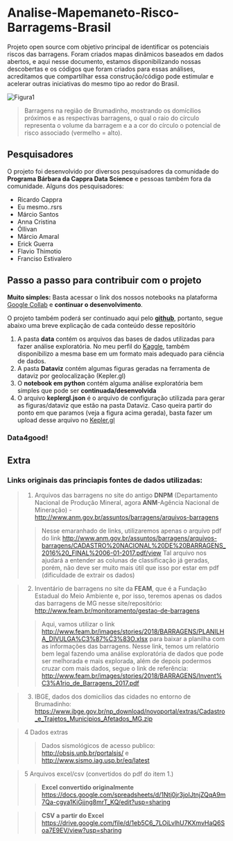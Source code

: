 # Analise-Mapemaneto-Risco-Barragems-Brasil
Projeto open source com objetivo principal de identificar os potenciais riscos das barragens. Foram criados mapas dinâmicos baseados em dados abertos, e aqui nesse documento, estamos disponibilizando nossas descobertas e os códigos que foram criados para essas análises, acreditamos que compartilhar essa construção/código pode estimular e acelerar outras iniciativas do mesmo tipo ao redor do Brasil.


![Figura1](https://github.com/edumagol/Analise-Mapemaneto-Risco-Barragems-Brasil/blob/master/Dataviz/Barragens_MG_Regiao_Rompimento_Macro_2.png "Região de Brumadinho")
> Barragens na região de Brumadinho, mostrando os domícilios próximos e as respectivas barragens, o qual o raio do círculo representa o volume da barragem e a a cor do círculo o potencial de risco associado (vermelho = alto).


## Pesquisadores
O projeto foi desenvolvido por diversos pesquisadores da comunidade do **Programa Bárbara da Cappra Data Science** e pessoas também fora da comunidade. Alguns dos pesquisadores:
  * Ricardo Cappra
  * Eu mesmo..rsrs
  * Márcio Santos
  * Anna Cristina
  * Óllivan
  * Márcio Amaral
  * Erick Guerra
  * Flavio Thimotio
  * Franciso Estivalero

## Passo a passo para contribuir com o projeto
**Muito simples:** Basta acessar o link dos nossos notebooks na plataforma [Google Collab](https://colab.research.google.com/drive/1BOtbg3ZIIsYcDpsvfbyT1bKzAo2Oke82) e **continuar o desenvolvimento**.

O projeto também poderá ser continuado aqui pelo **[github](https://nbviewer.jupyter.org/github/edumagol/Analise-Mapemaneto-Risco-Barragems-Brasil/blob/master/ProjetoVoluntarioCienciadeDados_GeoanaliseBarragenseMunicipios.ipynb)**, portanto, segue abaixo uma breve explicação de cada conteúdo desse repositório
  1. A pasta **data** contém os arquivos das bases de dados utilizadas para fazer análise exploratória. No meu perfil do [Kaggle](https://www.kaggle.com/edumagalhaes/brazilian-dams-and-brumadinho-households), também disponibilizo a mesma base em um formato mais adequado para ciência de dados.
  2. A pasta **Dataviz** contém algumas figuras geradas na ferramenta de dataviz por geolocalização (Kepler.gl)
  3. O **notebook em python** contém alguma análise exploratória bem simples que pode ser **continuada/desenvolvida**
  4. O arquivo **keplergl.json** é o arquivo de configuração utilizada para gerar as figuras/dataviz que estão na pasta Dataviz. Caso queira partir do ponto em que paramos (veja a figura acima gerada), basta fazer um upload desse arquivo no [Kepler.gl](http://kepler.gl/#/demo)

### Data4good!

## Extra
### Links originais das princiapis fontes de dados utilizadas:


>1.   Arquivos das barragens no site do antigo **DNPM** (Departamento Nacional de Produção Mineral, agora **ANM**-Agência Nacional de Mineração) - http://www.anm.gov.br/assuntos/barragens/arquivos-barragens
  >> Nesse emaranhado de links, utilizaremos apenas o arquivo pdf do link http://www.anm.gov.br/assuntos/barragens/arquivos-barragens/CADASTRO%20NACIONAL%20DE%20BARRAGENS_2016%20_FINAL%2006-01-2017.pdf/view
  >>Tal arquivo nos ajudará a entender as colunas de classificação já geradas, porém, não deve ser muito mais útil que isso por estar em pdf (dificuldade de extrair os dados)

>2.   Inventário de barragens no site da **FEAM**, que é a Fundação Estadual do Meio Ambiente e, por isso, teremos apenas os dados das barragens de MG nesse site/repositório: http://www.feam.br/monitoramento/gestao-de-barragens
 >> Aqui, vamos utilizar o link http://www.feam.br/images/stories/2018/BARRAGENS/PLANILHA_DIVULGA%C3%87%C3%83O.xlsx para   baixar a planilha com as informações das barragens.
 >> Nesse link, temos um relatório bem legal fazendo uma análise exploratória de dados que pode ser melhorada e mais explorada, além de depois podermos cruzar com mais dados, segue o link de referência: http://www.feam.br/images/stories/2018/BARRAGENS/Invent%C3%A1rio_de_Barragens_2017.pdf

>3. IBGE, dados dos domicílios das cidades no entorno de Brumadinho: https://www.ibge.gov.br/np_download/novoportal/extras/Cadastro_e_Trajetos_Municipios_Afetados_MG.zip 
  

>4 Dados extras
 >> Dados sismológicos de acesso publico: http://obsis.unb.br/portalsis/ e http://www.sismo.iag.usp.br/eq/latest

>5 Arquivos excel/csv (convertidos do pdf do item 1.)
 >>**Excel convertido originalmente**
https://docs.google.com/spreadsheets/d/1Ntj0jr3joIJtnjZQqA9m7Qa-cgya1KiGjjng8mrT_KQ/edit?usp=sharing

 >>**CSV a partir do Excel**
https://drive.google.com/file/d/1eb5C6_7LOiLvlhU7KXmvHaQ6Soa7E9EV/view?usp=sharing
